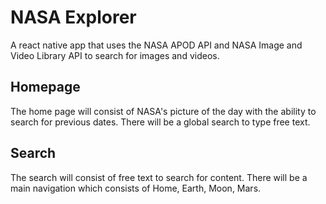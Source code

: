 # NASA Explorer
A react native app that uses the NASA APOD API and NASA Image and Video Library API to search for images and videos.

## Homepage

The home page will consist of NASA's picture of the day with the ability to search for previous dates. There will be a global search to type free text.

## Search

The search will consist of free text to search for content. There will be a main navigation which consists of Home, Earth, Moon, Mars.